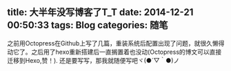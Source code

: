 title: 大半年没写博客了T_T
date: 2014-12-21 00:50:33
tags: Blog
categories: 随笔
---

之前用Octopress在Github上写了几篇，重装系统后配置出现了问题，就很久懒得动它了。之后用了hexo重新搭建后一直搁置着也没动(Octopress的博文可以直接迁移到Hexo,赞！).
还是要写写，那我就随便写吧ヾ(●´▽｀●)ノ